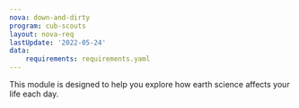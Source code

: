 ```yaml
---
nova: down-and-dirty
program: cub-scouts
layout: nova-req
lastUpdate: '2022-05-24'
data:
    requirements: requirements.yaml
---
```


This module is designed to help you explore how earth science affects your life each day.

